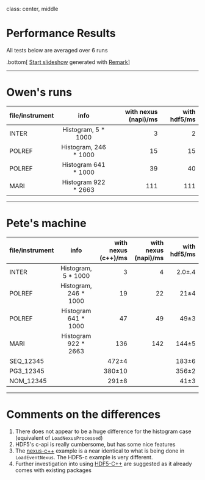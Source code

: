 class: center, middle

# Performance Results

All tests below are averaged over 6 runs

.bottom[
[Start slideshow](https://gnab.github.io/remark/remarkise?url=https://github.com/OwenArnold/hdf5_vs_nexus/blob/master/results/read_results.md) generated with [Remark](https://github.com/gnab/remark)]

---

# Owen's runs


| file/instrument        | info           | with nexus (napi)/ms  | with hdf5/ms
| ------------- |:-------------:| -----:|-----:|
| INTER      | Histogram, 5 * 1000 |3 | 2|
| POLREF      | Histogram, 246 * 1000      |   15 | 15 |
| POLREF | Histogram 641 * 1000   |  39   | 40|
| MARI | Histogram 922 * 2663    |  111   | 111 |

---

# Pete's machine

| file/instrument  | info                | with nexus (c++)/ms | with nexus (napi)/ms | with hdf5/ms
| ------------- |:----------------------:| -------------------:| ---:| -----:|
| INTER         | Histogram, 5 * 1000    |   3                 |   4 |   2.0&plusmn;.4 |
| POLREF        | Histogram, 246 * 1000  |  19                 |  22 |  21&plusmn;4 |
| POLREF        | Histogram 641 * 1000   |  47                 |  49 |  49&plusmn;3 |
| MARI          | Histogram 922 * 2663   | 136                 | 142 | 144&plusmn;5 |
| SEQ_12345     |                        | 472&plusmn;4        |     | 183&plusmn;6 |
| PG3_12345     |                        | 380&plusmn;10       |     | 356&plusmn;2 |
| NOM_12345     |                        | 291&plusmn;8        |     |  41&plusmn;3 |

---

# Comments on the differences

1. There does not appear to be a huge difference for the histogram case (equivalent of `LoadNexusProcessed`)
2. HDF5's c-api is really cumbersome, but has some nice features
3. The [nexus-c++](http://download.nexusformat.org/doxygen/html-cpp/index.html) example is a near identical to what is being done in `LoadEventNexus`. The HDF5-c example is very different.
4. Further investigation into using [HDF5-C++](http://www.hdfgroup.org/HDF5/doc/cpplus_RM/index.html) are suggested as it already comes with existing packages
